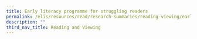 ```yaml
---
title: Early literacy programme for struggling readers
permalink: /elis/resources/read/research-summaries/reading-viewing/early-literacy-programme-struggling-readers/
description: ""
third_nav_title: Reading and Viewing
---
```


